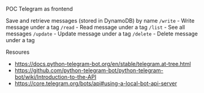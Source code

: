POC Telegram as frontend

Save and retrieve messages (stored in DynamoDB) by name
`/write` - Write message under a tag
`/read` - Read message under a tag
`/list` - See all messages
`/update` - Update message under a tag
`/delete` - Delete message under a tag

Resoures
- https://docs.python-telegram-bot.org/en/stable/telegram.at-tree.html
- https://github.com/python-telegram-bot/python-telegram-bot/wiki/Introduction-to-the-API
- https://core.telegram.org/bots/api#using-a-local-bot-api-server